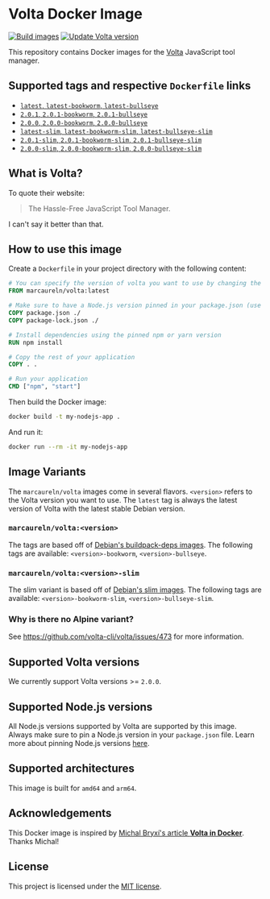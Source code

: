 # Volta Docker Image

[![Build images](https://github.com/marcaureln/docker-volta/actions/workflows/build.yml/badge.svg?branch=main)](https://github.com/marcaureln/docker-volta/actions/workflows/build.yml)
[![Update Volta version](https://github.com/marcaureln/docker-volta/actions/workflows/update.yml/badge.svg?branch=main)](https://github.com/marcaureln/docker-volta/actions/workflows/update.yml)

This repository contains Docker images for the [Volta](https://volta.sh) JavaScript tool manager.

## Supported tags and respective `Dockerfile` links

- [`latest`, `latest-bookworm`, `latest-bullseye`](https://github.com/marcaureln/docker-volta/blob/main/Dockerfile)
- [`2.0.1`, `2.0.1-bookworm`, `2.0.1-bullseye`](https://github.com/marcaureln/docker-volta/blob/main/Dockerfile)
- [`2.0.0`, `2.0.0-bookworm`, `2.0.0-bullseye`](https://github.com/marcaureln/docker-volta/blob/main/Dockerfile)
- [`latest-slim`, `latest-bookworm-slim`, `latest-bullseye-slim`](https://github.com/marcaureln/docker-volta/blob/main/Dockerfile.slim)
- [`2.0.1-slim`, `2.0.1-bookworm-slim`, `2.0.1-bullseye-slim`](https://github.com/marcaureln/docker-volta/blob/main/Dockerfile.slim)
- [`2.0.0-slim`, `2.0.0-bookworm-slim`, `2.0.0-bullseye-slim`](https://github.com/marcaureln/docker-volta/blob/main/Dockerfile.slim)

## What is Volta?

To quote their website:

> The Hassle-Free JavaScript Tool Manager.

I can't say it better than that.

## How to use this image

Create a `Dockerfile` in your project directory with the following content:

```Dockerfile
# You can specify the version of volta you want to use by changing the tag
FROM marcaureln/volta:latest

# Make sure to have a Node.js version pinned in your package.json (use `volta pin node` to pin a version)
COPY package.json ./
COPY package-lock.json ./

# Install dependencies using the pinned npm or yarn version
RUN npm install

# Copy the rest of your application
COPY . .

# Run your application
CMD ["npm", "start"]
```

Then build the Docker image:

```bash
docker build -t my-nodejs-app .
```

And run it:

```bash
docker run --rm -it my-nodejs-app
```

## Image Variants

The `marcaureln/volta` images come in several flavors. `<version>` refers to the Volta version you want to use. The `latest` tag is always the latest version of Volta with the latest stable Debian version.

### `marcaureln/volta:<version>`

The tags are based off of [Debian's buildpack-deps images](https://hub.docker.com/_/buildpack-deps/). The following tags are available: `<version>-bookworm`, `<version>-bullseye`.

### `marcaureln/volta:<version>-slim`

The slim variant is based off of [Debian's slim images](https://hub.docker.com/_/debian/). The following tags are available: `<version>-bookworm-slim`, `<version>-bullseye-slim`.

### Why is there no Alpine variant?

See <https://github.com/volta-cli/volta/issues/473> for more information.

## Supported Volta versions

We currently support Volta versions >= `2.0.0`.

## Supported Node.js versions

All Node.js versions supported by Volta are supported by this image. Always make sure to pin a Node.js version in your `package.json` file. Learn more about pinning Node.js versions [here](https://docs.volta.sh/guide/understanding#managing-your-toolchain).

## Supported architectures

This image is built for `amd64` and `arm64`.

## Acknowledgements

This Docker image is inspired by [Michal Bryxí's article **Volta in Docker**](https://dev.to/michalbryxi/volta-in-docker-162a). Thanks Michal!

## License

This project is licensed under the [MIT license](./LICENSE).
